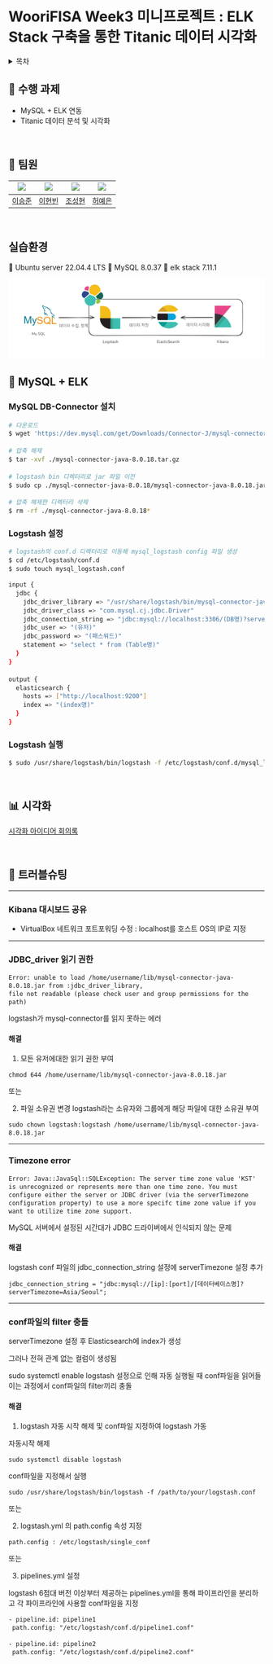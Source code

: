 # WooriFISA Week3 미니프로젝트 : ELK Stack 구축을 통한 Titanic 데이터 시각화

<details>
  <summary>목차</summary>  
  
  - [수행 과제](#notebook-수행-과제)
  - [팀원](#raising_hand-팀원)
  - [실습환경](#실습환경)
  - [MySQL + ELK](#floppy_disk-mysql--elk)
    - [MySQL DB-Connector 설치](#mysql-db-connector-설치)
    - [Logstash 설정](#logstash-설정)
    - [Logstash 실행](#logstash-실행)
  - [시각화](#bar_chart-시각화)
  - [트러블슈팅](#hammer-트러블슈팅)
    - [Kibana 대시보드 공유](#kibana-대시보드-공유)
    - [JDBC_driver 읽기 권한](#jdbc_driver-읽기-권한)
    - [Timezone error](#timezone-error)
    - [conf파일의 filter 충돌](#conf파일의-filter-충돌)
      
</details>



## :notebook: 수행 과제
- MySQL + ELK 연동
- Titanic 데이터 분석 및 시각화

<br/>

## :raising_hand: 팀원
|<img src="https://github.com/leesj000603.png" width="80">|<img src="https://github.com/been980804.png" width="80">|<img src="https://github.com/cshharry.png" width="80">|<img src="https://github.com/yyyeun.png" width="80">|
|:---:|:---:|:---:|:---:|
|[이승준](https://github.com/leesj000603)|[이현빈](https://github.com/been980804)|[조성현](https://github.com/cshharry)|[허예은](https://github.com/yyyeun)|

<br/>

## 실습환경
:penguin: Ubuntu server 22.04.4 LTS
:dolphin: MySQL 8.0.37 
:book: elk stack 7.11.1

![alt text](image.png)

## :floppy_disk: MySQL + ELK
### MySQL DB-Connector 설치
```bash
# 다운로드
$ wget 'https://dev.mysql.com/get/Downloads/Connector-J/mysql-connector-java-8.0.18.tar.gz'

# 압축 해제
$ tar -xvf ./mysql-connector-java-8.0.18.tar.gz

# logstash bin 디렉터리로 jar 파일 이전
$ sudo cp ./mysql-connector-java-8.0.18/mysql-connector-java-8.0.18.jar /usr/share/logstash/bin

# 압축 해제한 디렉터리 삭제
$ rm -rf ./mysql-connector-java-8.0.18*
```

### Logstash 설정
```bash
# logstash의 conf.d 디렉터리로 이동해 mysql_logstash config 파일 생성
$ cd /etc/logstash/conf.d
$ sudo touch mysql_logstash.conf
```

```bash
input {
  jdbc {
    jdbc_driver_library => "/usr/share/logstash/bin/mysql-connector-java-8.0.18.jar"
    jdbc_driver_class => "com.mysql.cj.jdbc.Driver"
    jdbc_connection_string => "jdbc:mysql://localhost:3306/(DB명)?serverTimezone=Asia/Seoul"
    jdbc_user => "(유저)"
    jdbc_password => "(패스워드)"
    statement => "select * from (Table명)"
  }
}

output {
  elasticsearch {
    hosts => ["http://localhost:9200"]
    index => "(index명)"
  }
}
```

### Logstash 실행
```bash
$ sudo /usr/share/logstash/bin/logstash -f /etc/logstash/conf.d/mysql_logstash.conf
```

<br/>

## :bar_chart: 시각화

[시각화 아이디어 회의록](https://flower-polyanthus-3b1.notion.site/2024-07-25-be9bf47d5ae64f7885795db54d581d04?pvs=4)

<br/>

## :hammer: 트러블슈팅
____________________________________________________________________________
### Kibana 대시보드 공유
- VirtualBox 네트워크 포트포워딩 수정 : localhost를 호스트 OS의 IP로 지정
____________________________________________________________________________
### JDBC_driver 읽기 권한
```
Error: unable to load /home/username/lib/mysql-connector-java-8.0.18.jar from :jdbc_driver_library, 
file not readable (please check user and group permissions for the path)
```

logstash가 mysql-connector를 읽지 못하는 에러

#### 해결
1) 모든 유저에대한 읽기 권한 부여
```
chmod 644 /home/username/lib/mysql-connector-java-8.0.18.jar
```
또는

2) 파일 소유권 변경
logstash라는 소유자와 그룹에게 해당 파일에 대한 소유권 부여
```
sudo chown logstash:logstash /home/username/lib/mysql-connector-java-8.0.18.jar
```

____________________________________________________________________________
### Timezone error

```
Error: Java::JavaSql::SQLException: The server time zone value 'KST' is unrecognized or represents more than one time zone. You must configure either the server or JDBC driver (via the serverTimezone configuration property) to use a more specifc time zone value if you want to utilize time zone support.
```
MySQL 서버에서 설정된 시간대가 JDBC 드라이버에서 인식되지 않는 문제

#### 해결

logstash conf 파일의 jdbc_connection_string 설정에 serverTimezone 설정 추가
```
jdbc_connection_string = "jdbc:mysql://[ip]:[port]/[데이터베이스명]?serverTimezone=Asia/Seoul";
```

____________________________________________________________________________
### conf파일의 filter 충돌

serverTimezone 설정 후 Elasticsearch에 index가 생성

그러나 전혀 관계 없는 컬럼이 생성됨

sudo systemctl enable logstash
설정으로 인해 자동 실행될 때
conf파일을 읽어들이는 과정에서 conf파일의 filter끼리 충돌

#### 해결
1. logstash 자동 시작 해제 및 conf파일 지정하여 logstash 가동

자동시작 해제
```
sudo systemctl disable logstash
```

conf파일을 지정해서 실행
```
sudo /usr/share/logstash/bin/logstash -f /path/to/your/logstash.conf
```

또는

2. logstash.yml 의 path.config 속성 지정
```
path.config : /etc/logstash/single_conf
```


또는

3. pipelines.yml 설정

 logstash 6점대 버전 이상부터 제공하는 pipelines.yml을 통해 파이프라인을 분리하고 각 파이프라인에 사용할 conf파일을 지정

 ```
 - pipeline.id: pipeline1
  path.config: "/etc/logstash/conf.d/pipeline1.conf"

- pipeline.id: pipeline2
  path.config: "/etc/logstash/conf.d/pipeline2.conf"
```
